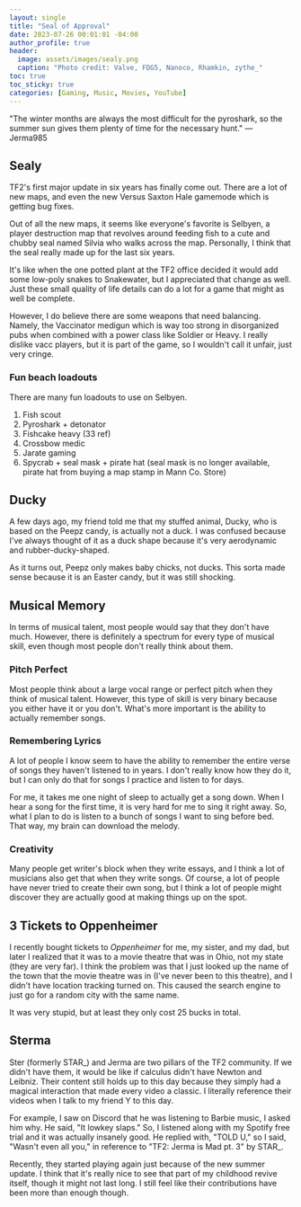 ```yaml
---
layout: single
title: "Seal of Approval"
date: 2023-07-26 00:01:01 -04:00
author_profile: true
header: 
  image: assets/images/sealy.png
  caption: "Photo credit: Valve, FDG5, Nanoco, Rhamkin, zythe_" 
toc: true
toc_sticky: true
categories: [Gaming, Music, Movies, YouTube]
---
```


"The winter months are always the most difficult for the pyroshark, so the summer sun gives them plenty of time for the necessary hunt." — Jerma985

## Sealy
TF2's first major update in six years has finally come out. There are a lot of new maps, and even the new Versus Saxton Hale gamemode which is getting bug fixes. 

Out of all the new maps, it seems like everyone's favorite is Selbyen, a player destruction map that revolves around feeding fish to a cute and chubby seal named Silvia who walks across the map. Personally, I think that the seal really made up for the last six years. 

It's like when the one potted plant at the TF2 office decided it would add some low-poly snakes to Snakewater, but I appreciated that change as well. Just these small quality of life details can do a lot for a game that might as well be complete. 

However, I do believe there are some weapons that need balancing. Namely, the Vaccinator medigun which is way too strong in disorganized pubs when combined with a power class like Soldier or Heavy. I really dislike vacc players, but it is part of the game, so I wouldn't call it unfair, just very cringe. 

### Fun beach loadouts
There are many fun loadouts to use on Selbyen. 

1. Fish scout
2. Pyroshark + detonator
3. Fishcake heavy (33 ref)
4. Crossbow medic
5. Jarate gaming
6. Spycrab + seal mask + pirate hat (seal mask is no longer available, pirate hat from buying a map stamp in Mann Co. Store)

## Ducky
A few days ago, my friend told me that my stuffed animal, Ducky, who is based on the Peepz candy, is actually not a duck. I was confused because I've always thought of it as a duck shape because it's very aerodynamic and rubber-ducky-shaped. 

As it turns out, Peepz only makes baby chicks, not ducks. This sorta made sense because it is an Easter candy, but it was still shocking. 

## Musical Memory
In terms of musical talent, most people would say that they don't have much. However, there is definitely a spectrum for every type of musical skill, even though most people don't really think about them.

### Pitch Perfect
Most people think about a large vocal range or perfect pitch when they think of musical talent. However, this type of skill is very binary because you either have it or you don't. What's more important is the ability to actually remember songs. 

### Remembering Lyrics
A lot of people I know seem to have the ability to remember the entire verse of songs they haven't listened to in years. I don't really know how they do it, but I can only do that for songs I practice and listen to for days. 

For me, it takes me one night of sleep to actually get a song down. When I hear a song for the first time, it is very hard for me to sing it right away. So, what I plan to do is listen to a bunch of songs I want to sing before bed. That way, my brain can download the melody. 

### Creativity
Many people get writer's block when they write essays, and I think a lot of musicians also get that when they write songs. Of course, a lot of people have never tried to create their own song, but I think a lot of people might discover they are actually good at making things up on the spot.

## 3 Tickets to Oppenheimer
I recently bought tickets to *Oppenheimer* for me, my sister, and my dad, but later I realized that it was to a movie theatre that was in Ohio, not my state (they are very far). I think the problem was that I just looked up the name of the town that the movie theatre was in (I've never been to this theatre), and I didn't have location tracking turned on. This caused the search engine to just go for a random city with the same name. 

It was very stupid, but at least they only cost 25 bucks in total. 

## Sterma
Ster (formerly STAR_) and Jerma are two pillars of the TF2 community. If we didn't have them, it would be like if calculus didn't have Newton and Leibniz. Their content still holds up to this day because they simply had a magical interaction that made every video a classic. I literally reference their videos when I talk to my friend Y to this day. 

For example, I saw on Discord that he was listening to Barbie music, I asked him why. He said, "It lowkey slaps." So, I listened along with my Spotify free trial and it was actually insanely good. He replied with, "TOLD U," so I said, "Wasn't even all you," in reference to "TF2: Jerma is Mad pt. 3" by STAR_.

Recently, they started playing again just because of the new summer update. I think that it's really nice to see that part of my childhood revive itself, though it might not last long. I still feel like their contributions have been more than enough though. 